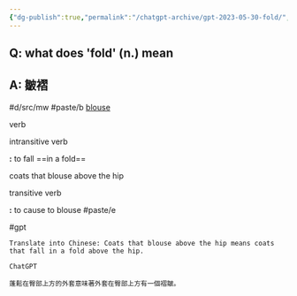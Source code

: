 ```yaml
---
{"dg-publish":true,"permalink":"/chatgpt-archive/gpt-2023-05-30-fold/","noteIcon":"2","created":"","updated":""}
---
```


## Q: what does 'fold' (n.) mean
## A: 皺褶

#d/src/mw
#paste/b
[blouse](https://www.merriam-webster.com/dictionary/blouse)

verb

intransitive verb

**:** to fall ==in a fold==

coats that blouse above the hip

transitive verb

**:** to cause to blouse
#paste/e

#gpt 
```
Translate into Chinese: Coats that blouse above the hip means coats that fall in a fold above the hip.

ChatGPT

蓬鬆在臀部上方的外套意味著外套在臀部上方有一個褶皺。
```